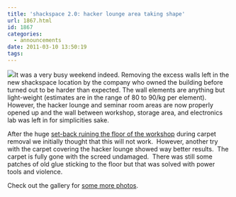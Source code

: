 ```yaml
---
title: 'shackspace 2.0: hacker lounge area taking shape'
url: 1867.html
id: 1867
categories:
  - announcements
date: 2011-03-10 13:50:19
tags:
---
```


[![](https://blog.shackspace.de/gallery/var/thumbs/Umzug-nach-0xff/IMG_1127.JPG)](https://blog.shackspace.de/gallery/index.php/Umzug-nach-0xff/IMG_1127)It was a very busy weekend indeed.
Removing the excess walls left in the new shackspace location by the company who owned the building before turned out to be harder than expected.  The wall elements are anything but light-weight (estimates are in the range of 80 to 90/kg per element).  However,  the hacker lounge and seminar room areas are now properly opened up and the wall between workshop, storage area, and electronics lab was left in for simplicities sake.

After the huge [set-back ruining the floor of the workshop](https://blog.shackspace.de/?p=1846) during carpet removal we initially thought that this will not work.  However, another try with the carpet covering the hacker lounge showed way better results.  The carpet is fully gone with the screed undamaged.  There was still some patches of old glue sticking to the floor but that was solved with power tools and violence.

Check out the gallery for [some more photos](https://blog.shackspace.de/gallery/index.php/Umzug-nach-0xff/).